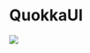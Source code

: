 # QuokkaUI

[![](https://jitpack.io/v/heesung6701/QuokkaUI.svg)](https://jitpack.io/#heesung6701/QuokkaUI)

